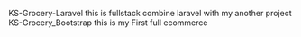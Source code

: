  KS-Grocery-Laravel
 this is fullstack combine laravel with my another project KS-Grocery_Bootstrap
 this is my First full ecommerce
